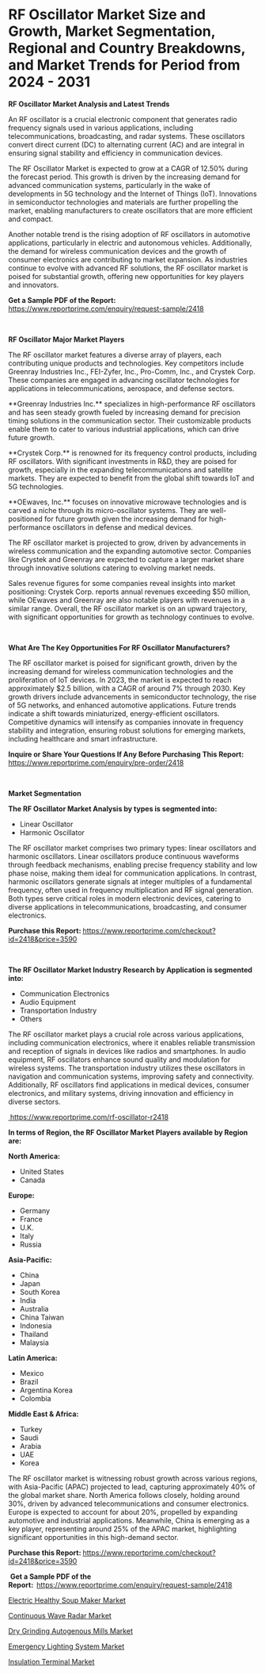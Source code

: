 <p><h1>RF Oscillator Market Size and Growth, Market Segmentation, Regional and Country Breakdowns, and Market Trends for Period from 2024 -  2031</h1></p><p><strong>RF Oscillator Market Analysis and Latest Trends</strong></p>
<p><p>An RF oscillator is a crucial electronic component that generates radio frequency signals used in various applications, including telecommunications, broadcasting, and radar systems. These oscillators convert direct current (DC) to alternating current (AC) and are integral in ensuring signal stability and efficiency in communication devices.</p><p>The RF Oscillator Market is expected to grow at a CAGR of 12.50% during the forecast period. This growth is driven by the increasing demand for advanced communication systems, particularly in the wake of developments in 5G technology and the Internet of Things (IoT). Innovations in semiconductor technologies and materials are further propelling the market, enabling manufacturers to create oscillators that are more efficient and compact.</p><p>Another notable trend is the rising adoption of RF oscillators in automotive applications, particularly in electric and autonomous vehicles. Additionally, the demand for wireless communication devices and the growth of consumer electronics are contributing to market expansion. As industries continue to evolve with advanced RF solutions, the RF oscillator market is poised for substantial growth, offering new opportunities for key players and innovators.</p></p>
<p><strong>Get a Sample PDF of the Report:&nbsp;</strong> <a href="https://www.reportprime.com/enquiry/request-sample/2418">https://www.reportprime.com/enquiry/request-sample/2418</a></p>
<p>&nbsp;</p>
<p><strong>RF Oscillator Major Market Players</strong></p>
<p><p>The RF oscillator market features a diverse array of players, each contributing unique products and technologies. Key competitors include Greenray Industries Inc., FEI-Zyfer, Inc., Pro-Comm, Inc., and Crystek Corp. These companies are engaged in advancing oscillator technologies for applications in telecommunications, aerospace, and defense sectors.</p><p>**Greenray Industries Inc.** specializes in high-performance RF oscillators and has seen steady growth fueled by increasing demand for precision timing solutions in the communication sector. Their customizable products enable them to cater to various industrial applications, which can drive future growth.</p><p>**Crystek Corp.** is renowned for its frequency control products, including RF oscillators. With significant investments in R&D, they are poised for growth, especially in the expanding telecommunications and satellite markets. They are expected to benefit from the global shift towards IoT and 5G technologies.</p><p>**OEwaves, Inc.** focuses on innovative microwave technologies and is carved a niche through its micro-oscillator systems. They are well-positioned for future growth given the increasing demand for high-performance oscillators in defense and medical devices.</p><p>The RF oscillator market is projected to grow, driven by advancements in wireless communication and the expanding automotive sector. Companies like Crystek and Greenray are expected to capture a larger market share through innovative solutions catering to evolving market needs.</p><p>Sales revenue figures for some companies reveal insights into market positioning: Crystek Corp. reports annual revenues exceeding $50 million, while OEwaves and Greenray are also notable players with revenues in a similar range. Overall, the RF oscillator market is on an upward trajectory, with significant opportunities for growth as technology continues to evolve.</p></p>
<p>&nbsp;</p>
<p><strong>What Are The Key Opportunities For RF Oscillator Manufacturers?</strong></p>
<p><p>The RF oscillator market is poised for significant growth, driven by the increasing demand for wireless communication technologies and the proliferation of IoT devices. In 2023, the market is expected to reach approximately $2.5 billion, with a CAGR of around 7% through 2030. Key growth drivers include advancements in semiconductor technology, the rise of 5G networks, and enhanced automotive applications. Future trends indicate a shift towards miniaturized, energy-efficient oscillators. Competitive dynamics will intensify as companies innovate in frequency stability and integration, ensuring robust solutions for emerging markets, including healthcare and smart infrastructure.</p></p>
<p><strong>Inquire or Share Your Questions If Any Before Purchasing This Report:</strong> <a href="https://www.reportprime.com/enquiry/pre-order/2418">https://www.reportprime.com/enquiry/pre-order/2418</a></p>
<p>&nbsp;</p>
<p><strong>Market Segmentation</strong></p>
<p><strong>The RF Oscillator Market Analysis by types is segmented into:</strong></p>
<p><ul><li>Linear Oscillator</li><li>Harmonic Oscillator</li></ul></p>
<p><p>The RF oscillator market comprises two primary types: linear oscillators and harmonic oscillators. Linear oscillators produce continuous waveforms through feedback mechanisms, enabling precise frequency stability and low phase noise, making them ideal for communication applications. In contrast, harmonic oscillators generate signals at integer multiples of a fundamental frequency, often used in frequency multiplication and RF signal generation. Both types serve critical roles in modern electronic devices, catering to diverse applications in telecommunications, broadcasting, and consumer electronics.</p></p>
<p><strong>Purchase this Report:&nbsp;</strong><a href="https://www.reportprime.com/checkout?id=2418&price=3590">https://www.reportprime.com/checkout?id=2418&price=3590</a></p>
<p>&nbsp;</p>
<p><strong>The RF Oscillator Market Industry Research by Application is segmented into:</strong></p>
<p><ul><li>Communication Electronics</li><li>Audio Equipment</li><li>Transportation Industry</li><li>Others</li></ul></p>
<p><p>The RF oscillator market plays a crucial role across various applications, including communication electronics, where it enables reliable transmission and reception of signals in devices like radios and smartphones. In audio equipment, RF oscillators enhance sound quality and modulation for wireless systems. The transportation industry utilizes these oscillators in navigation and communication systems, improving safety and connectivity. Additionally, RF oscillators find applications in medical devices, consumer electronics, and military systems, driving innovation and efficiency in diverse sectors.</p></p>
<p><a href="https://www.reportprime.com/rf-oscillator-r2418">&nbsp;https://www.reportprime.com/rf-oscillator-r2418</a></p>
<p><strong>In terms of Region, the RF Oscillator Market Players available by Region are:</strong></p>
<p>
    <p> <strong> North America: </strong>
        <ul>
            <li>United States</li>
            <li>Canada</li>
        </ul>
        </p> 
    <p> <strong> Europe: </strong>
        <ul>
            <li>Germany</li>
            <li>France</li>
            <li>U.K.</li>
            <li>Italy</li>
            <li>Russia</li>
        </ul>
        </p> 
    <p> <strong> Asia-Pacific: </strong>
        <ul>
            <li>China</li>
            <li>Japan</li>
            <li>South Korea</li>
            <li>India</li>
            <li>Australia</li>
            <li>China Taiwan</li>
            <li>Indonesia</li>
            <li>Thailand</li>
            <li>Malaysia</li>
        </ul>
        </p> 
    <p> <strong> Latin America: </strong>
        <ul>
            <li>Mexico</li>
            <li>Brazil</li>
            <li>Argentina Korea</li>
            <li>Colombia</li>
        </ul>
        </p> 
    <p> <strong> Middle East & Africa: </strong>
        <ul>
            <li>Turkey</li>
            <li>Saudi</li>
            <li>Arabia</li>
            <li>UAE</li>
            <li>Korea</li>
        </ul>
    </p>
    </p>
<p><p>The RF oscillator market is witnessing robust growth across various regions, with Asia-Pacific (APAC) projected to lead, capturing approximately 40% of the global market share. North America follows closely, holding around 30%, driven by advanced telecommunications and consumer electronics. Europe is expected to account for about 20%, propelled by expanding automotive and industrial applications. Meanwhile, China is emerging as a key player, representing around 25% of the APAC market, highlighting significant opportunities in this high-demand sector.</p></p>
<p><strong>Purchase this Report: </strong><a href="https://www.reportprime.com/checkout?id=2418&price=3590">https://www.reportprime.com/checkout?id=2418&price=3590</a></p>
<p>&nbsp;<strong>Get a Sample PDF of the Report:&nbsp;&nbsp;</strong><a href="https://www.reportprime.com/enquiry/request-sample/2418">https://www.reportprime.com/enquiry/request-sample/2418</a></p>
<p><strong></strong></p>
<p><p><a href="https://issuu.com/reportprime-2/docs/electric-healthy-soup-maker-market-_e1e1c4b9092b12">Electric Healthy Soup Maker Market</a></p><p><a href="https://www.linkedin.com/pulse/future-trends-global-continuous-wave-radar-market-insights-analysis-jg76f?trackingId=9JnO2DF7Tqy4DpNZZ7wlNA%3D%3D">Continuous Wave Radar Market</a></p><p><a href="https://issuu.com/reportprime-2/docs/dry-grinding-autogenous-mills-marke_a81ad5a5469a40">Dry Grinding Autogenous Mills Market</a></p><p><a href="https://github.com/PeterParrish5/Market-Research-Report-List-6/blob/main/emergency-lighting-system-market.md">Emergency Lighting System Market</a></p><p><a href="https://www.linkedin.com/pulse/global-insulation-terminal-market-trends-insights-growth-opportunities-lyhdf?trackingId=n9B9QLwERhSpdw0tzJZfUg%3D%3D">Insulation Terminal Market</a></p></p>